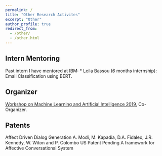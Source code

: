 ```yaml
---
permalink: /
title: "Other Research Activites"
excerpt: "Other"
author_profile: true
redirect_from: 
  - /other/
  - /other.html
---
```


Intern Mentoring 
------
Past intern I have mentored at IBM:
    * Leila Bassou (6 months internship): Email Classification using BERT. 
    

Organizer
------
[Workshop on Machine Learning and Artificial Intelligence 2019](https://workshopmlai.wp.imt.fr/), Co-Organizer.


Patents
------
Affect Driven Dialog Generation
A. Modi, M. Kapadia, D.A. Fidaleo, J.R. Kennedy, W. Witon and P. Colombo
US Patent Pending
A framework for Affective Conversational System